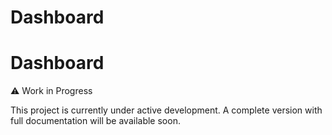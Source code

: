 # Dashboard

# Dashboard

⚠️ Work in Progress

This project is currently under active development. A complete version with full documentation will be available soon.
